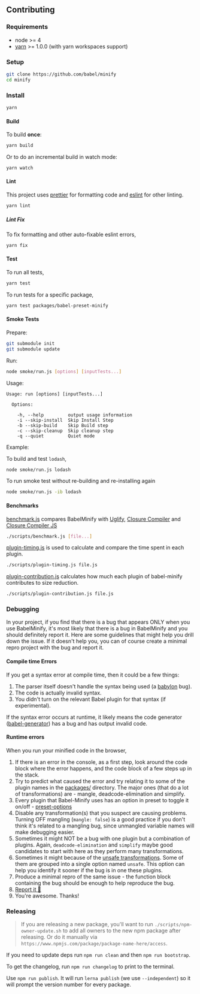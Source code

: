 ## Contributing

### Requirements

+ node >= 4
+ [yarn](https://yarnpkg.com) >= 1.0.0 (with yarn workspaces support)

### Setup
```sh
git clone https://github.com/babel/minify
cd minify
```

### Install

```sh
yarn
```

#### Build

To build **once**:

```sh
yarn build
```

Or to do an incremental build in watch mode:

```sh
yarn watch
```

#### Lint

This project uses [prettier](https://github.com/prettier/prettier) for formatting code and [eslint](https://github.com/eslint/eslint) for other linting.

```sh
yarn lint
```

##### Lint Fix

To fix formatting and other auto-fixable eslint errors,

```sh
yarn fix
```

#### Test

To run all tests,

```sh
yarn test
```

To run tests for a specific package,

```sh
yarn test packages/babel-preset-minify
```

#### Smoke Tests

Prepare:

```sh
git submodule init
git submodule update
```

Run:

```sh
node smoke/run.js [options] [inputTests...]
```

Usage:

```
Usage: run [options] [inputTests...]

  Options:

    -h, --help         output usage information
    -i --skip-install  Skip Install Step
    -b --skip-build    Skip Build step
    -c --skip-cleanup  Skip cleanup step
    -q --quiet         Quiet mode
```

Example:

To build and test `lodash`,

```sh
node smoke/run.js lodash
```

To run smoke test without re-building and re-installing again

```sh
node smoke/run.js -ib lodash
```

#### Benchmarks

[benchmark.js](https://github.com/babel/minify/blob/master/scripts/benchmark.js) compares BabelMinify with [Uglify](https://github.com/mishoo/UglifyJS2), [Closure Compiler](https://github.com/google/closure-compiler) and [Closure Compiler JS](https://github.com/google/closure-compiler-js)

```sh
./scripts/benchmark.js [file...]
```

[plugin-timing.js](https://github.com/babel/minify/blob/master/scripts/plugin-timing.js) is used to calculate and compare the time spent in each plugin.

```sh
./scripts/plugin-timing.js file.js
```

[plugin-contribution.js](https://github.com/babel/minify/blob/master/scripts/plugin-contribution.js) calculates how much each plugin of babel-minify contributes to size reduction.

```sh
./scripts/plugin-contribution.js file.js
```

### Debugging

In your project, if you find that there is a bug that appears ONLY when you use BabelMinify, it's most likely that there is a bug in BabelMinify and you should definitely report it. Here are some guidelines that might help you drill down the issue. If it doesn't help you, you can of course create a minimal repro project with the bug and report it.

#### Compile time Errors

If you get a syntax error at compile time, then it could be a few things:

1. The parser itself doesn't handle the syntax being used (a [babylon](https://github.com/babel/babylon) bug).
2. The code is actually invalid syntax.
3. You didn't turn on the relevant Babel plugin for that syntax (if experimental).

If the syntax error occurs at runtime,  it likely means the code generator ([babel-generator](https://github.com/babel/babel/tree/master/packages/babel-generator)) has a bug and has output invalid code.

#### Runtime errors

When you run your minified code in the browser,

1. If there is an error in the console, as a first step, look around the code block where the error happens, and the code block of a few steps up in the stack.
2. Try to predict what caused the error and try relating it to some of the plugin names in the [packages/](https://github.com/babel/minify/tree/master/packages) directory. The major ones (that do a lot of transformations) are - mangle, deadcode-elimination and simplify.
3. Every plugin that Babel-Minify uses has an option in preset to toggle it on/off - [preset-options](https://github.com/babel/minify/tree/master/packages/babel-preset-minify#options)
4. Disable any transformation(s) that you suspect are causing problems. Turning OFF mangling (`mangle: false`) is a good practice if you don't think it's related to a mangling bug, since unmangled variable names will make debugging easier.
5. Sometimes it might NOT be a bug with one plugin but a combination of plugins. Again, `deadcode-elimination` and `simplify` maybe good candidates to start with here as they perform many transformations.
6. Sometimes it might because of the [unsafe transformations](https://github.com/babel/minify/tree/master/packages/babel-preset-minify#option-groups). Some of them are grouped into a single option named `unsafe`. This option can help you identify it sooner if the bug is in one these plugins.
7. Produce a minimal repro of the same issue - the function block containing the bug should be enough to help reproduce the bug.
8. [Report it 🙂](https://github.com/babel/minify/issues/new)
9. You're awesome. Thanks!

### Releasing

> If you are releasing a new package, you'll want to run `./scripts/npm-owner-update.sh` to add all owners to the new npm package after releasing. Or do it manually via `https://www.npmjs.com/package/package-name-here/access`.

If you need to update deps run `npm run clean` and then `npm run bootstrap`.

To get the changelog, run `npm run changelog` to print to the terminal.

Use `npm run publish`. It will run `lerna publish` (we use `--independent`) so it will prompt the version number for every package.
